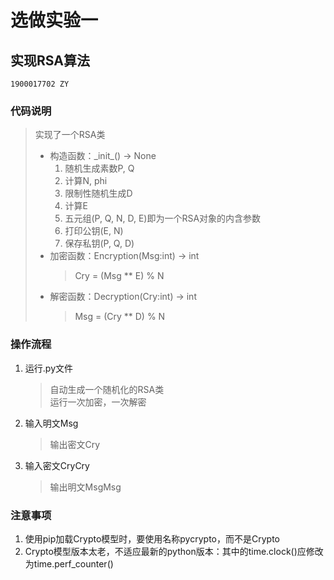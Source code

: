 # 选做实验一
## 实现RSA算法
```
1900017702 ZY
```
### 代码说明
> 实现了一个RSA类
>- 构造函数：\_init_() -> None
>   1. 随机生成素数P, Q
>   2. 计算N, phi
>   3. 限制性随机生成D
>   4. 计算E
>   5. 五元组(P, Q, N, D, E)即为一个RSA对象的内含参数
>   6. 打印公钥(E, N)
>   7. 保存私钥(P, Q, D)
>- 加密函数：Encryption(Msg:int) -> int
>   > Cry = (Msg ** E) % N
>- 解密函数：Decryption(Cry:int) -> int
>   > Msg = (Cry ** D) % N
### 操作流程
1. 运行.py文件
    > 自动生成一个随机化的RSA类<br>
    > 运行一次加密，一次解密
2. 输入明文Msg
    > 输出密文Cry
3. 输入密文CryCry
    > 输出明文MsgMsg
### 注意事项
1. 使用pip加载Crypto模型时，要使用名称pycrypto，而不是Crypto
2. Crypto模型版本太老，不适应最新的python版本：其中的time.clock()应修改为time.perf_counter()